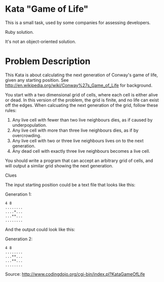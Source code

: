 # Kata "Game of Life"

This is a small task, used by some companies for assessing developers.

Ruby solution.

It's not an object-oriented solution.

# Problem Description

This Kata is about calculating the next generation of Conway's game of life, given any starting position. See http://en.wikipedia.org/wiki/Conway%27s_Game_of_Life for background.

You start with a two dimensional grid of cells, where each cell is either alive or dead. In this version of the problem, the grid is finite, and no life can exist off the edges. When calcuating the next generation of the grid, follow these rules:

   1. Any live cell with fewer than two live neighbours dies, as if caused by underpopulation.
   2. Any live cell with more than three live neighbours dies, as if by overcrowding.
   3. Any live cell with two or three live neighbours lives on to the next generation.
   4. Any dead cell with exactly three live neighbours becomes a live cell.

You should write a program that can accept an arbitrary grid of cells, and will output a similar grid showing the next generation.

Clues

The input starting position could be a text file that looks like this:

Generation 1:
```
4 8
........
....*...
...**...
........
```

And the output could look like this:

Generation 2:
```
4 8
........
...**...
...**...
........
```

Source: http://www.codingdojo.org/cgi-bin/index.pl?KataGameOfLife
